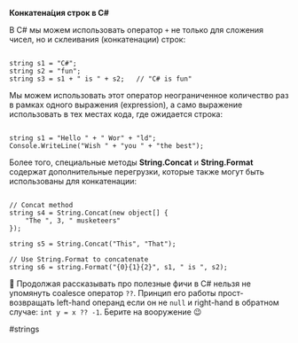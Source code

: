 **Конкатена́ция строк в C#**

В C# мы можем использовать оператор `+` не только для сложения чисел, но и склеивания (конкатенации) строк:

```

string s1 = "C#";
string s2 = "fun";
string s3 = s1 + " is " + s2;   // "C# is fun"
```

Мы можем использовать этот оператор неограниченное количество раз в рамках одного выражения (expression), а само выражение использовать в тех местах кода, где ожидается строка:

```

string s1 = "Hello " + " Wor" + "ld";
Console.WriteLine("Wish " + "you " + "the best");
```

Более того, специальные методы **String.Concat** и **String.Format** содержат дополнительные перегрузки, которые также могут быть использованы для конкатенации:

```

// Concat method
string s4 = String.Concat(new object[] { 
    "The ", 3, " musketeers" 
});

string s5 = String.Concat("This", "That");
 
// Use String.Format to concatenate
string s6 = string.Format("{0}{1}{2}", s1, " is ", s2);
```

💬 Продолжая рассказывать про полезные фичи в C# нельзя не упомянуть coalesce оператор `??`. Принцип его работы прост- возвращать left-hand операнд если он не `null` и right-hand в обратном случае: `int y = x ?? -1`. Берите на вооружение 😉

#strings